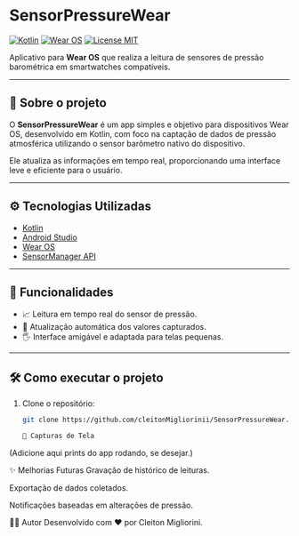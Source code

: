 # SensorPressureWear

[![Kotlin](https://img.shields.io/badge/Kotlin-7F52FF?style=for-the-badge&logo=kotlin&logoColor=white)](https://kotlinlang.org/)
[![Wear OS](https://img.shields.io/badge/Wear%20OS-4285F4?style=for-the-badge&logo=wearos&logoColor=white)](https://wearos.google/)
[![License MIT](https://img.shields.io/badge/license-MIT-green?style=for-the-badge)](LICENSE)

Aplicativo para **Wear OS** que realiza a leitura de sensores de pressão barométrica em smartwatches compatíveis.

---

## 📱 Sobre o projeto

O **SensorPressureWear** é um app simples e objetivo para dispositivos Wear OS, desenvolvido em Kotlin, com foco na captação de dados de pressão atmosférica utilizando o sensor barômetro nativo do dispositivo.

Ele atualiza as informações em tempo real, proporcionando uma interface leve e eficiente para o usuário.

---

## ⚙️ Tecnologias Utilizadas

- [Kotlin](https://kotlinlang.org/)
- [Android Studio](https://developer.android.com/studio)
- [Wear OS](https://wearos.google/)
- [SensorManager API](https://developer.android.com/reference/android/hardware/SensorManager)

---

## 🚀 Funcionalidades

- 📈 Leitura em tempo real do sensor de pressão.
- 🔄 Atualização automática dos valores capturados.
- 🖐️ Interface amigável e adaptada para telas pequenas.

---

## 🛠️ Como executar o projeto

1. Clone o repositório:
   ```bash
   git clone https://github.com/cleitonMigliorinii/SensorPressureWear.git

   📸 Capturas de Tela
(Adicione aqui prints do app rodando, se desejar.)

✨ Melhorias Futuras
Gravação de histórico de leituras.

Exportação de dados coletados.

Notificações baseadas em alterações de pressão.

🧑‍💻 Autor
Desenvolvido com ❤️ por Cleiton Migliorini.
